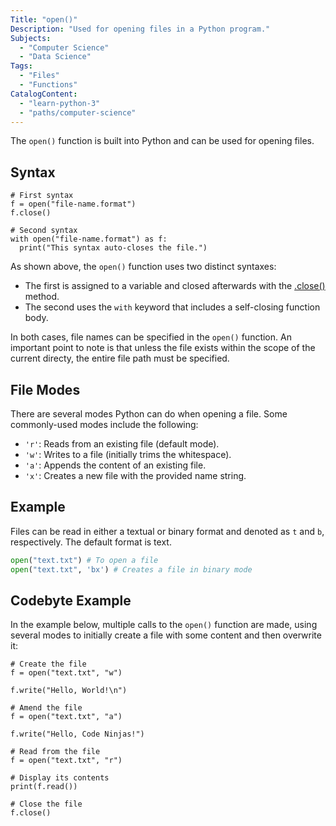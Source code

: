 ```yaml
---
Title: "open()"
Description: "Used for opening files in a Python program."
Subjects:
  - "Computer Science"
  - "Data Science"
Tags:
  - "Files"
  - "Functions"
CatalogContent:
  - "learn-python-3"
  - "paths/computer-science"
---
```


The `open()` function is built into Python and can be used for opening files.

## Syntax

```pseudo
# First syntax
f = open("file-name.format")
f.close()

# Second syntax
with open("file-name.format") as f:
  print("This syntax auto-closes the file.")
```

As shown above, the `open()` function uses two distinct syntaxes:

- The first is assigned to a variable and closed afterwards with the [.close()](https://www.codecademy.com/resources/docs/python/file-methods/close) method.
- The second uses the `with` keyword that includes a self-closing function body.

In both cases, file names can be specified in the `open()` function. An important point to note is that unless the file exists within the scope of the current directy, the entire file path must be specified.

## File Modes

There are several modes Python can do when opening a file. Some commonly-used modes include the following:

- `'r'`: Reads from an existing file (default mode).
- `'w'`: Writes to a file (initially trims the whitespace).
- `'a'`: Appends the content of an existing file.
- `'x'`: Creates a new file with the provided name string.

## Example

Files can be read in either a textual or binary format and denoted as `t` and `b`, respectively. The default format is text.

```py
open("text.txt") # To open a file
open("text.txt", 'bx') # Creates a file in binary mode
```

## Codebyte Example

In the example below, multiple calls to the `open()` function are made, using several modes to initially create a file with some content and then overwrite it:

```codebyte/python
# Create the file
f = open("text.txt", "w")

f.write("Hello, World!\n")

# Amend the file
f = open("text.txt", "a")

f.write("Hello, Code Ninjas!")

# Read from the file
f = open("text.txt", "r")

# Display its contents
print(f.read())

# Close the file
f.close()
```
